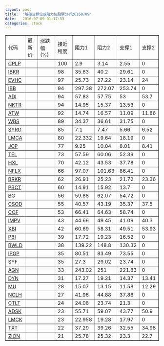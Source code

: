 ```yaml
---
layout: post
title:  "触碰支撑位或阻力位股票分析20160709"
date:   2016-07-09 01:17:33
categories: stock
---
```

<script type="text/javascript">
var stockList = []
stockList.push('gb_cplp');
stockList.push('gb_ibkr');
stockList.push('gb_evhc');
stockList.push('gb_ibb');
stockList.push('gb_adi');
stockList.push('gb_nktr');
stockList.push('gb_atw');
stockList.push('gb_wbs');
stockList.push('gb_syrg');
stockList.push('gb_lmca');
stockList.push('gb_jcp');
stockList.push('gb_tel');
stockList.push('gb_hxl');
stockList.push('gb_nflx');
stockList.push('gb_brkr');
stockList.push('gb_pbct');
stockList.push('gb_bg');
stockList.push('gb_csod');
stockList.push('gb_cof');
stockList.push('gb_impv');
stockList.push('gb_xbi');
stockList.push('gb_pbi');
stockList.push('gb_bwld');
stockList.push('gb_ipgp');
stockList.push('gb_syf');
stockList.push('gb_agn');
stockList.push('gb_dyn');
stockList.push('gb_mu');
stockList.push('gb_nclh');
stockList.push('gb_ctlt');
stockList.push('gb_adsk');
stockList.push('gb_lmck');
stockList.push('gb_txt');
stockList.push('gb_zion');
</script>
<table border="1">
 <tr>
 <td>代码</td>
 <td>最新价</td>
 <td>涨跌幅(%)</td>
 <td>接近程度</td>
 <td>阻力1</td>
 <td>阻力2</td>
 <td>支撑1</td>
 <td>支撑2</td>
</tr>
  <tr id="cplp" class="red">
  <td><a href="http://stock.finance.sina.com.cn/usstock/quotes/CPLP.html" target="_blank">CPLP</a></td><td></td><td></td><td>100</td><td>2.9</td><td>3.14</td><td>2.55</td><td>0</td></tr>
  <tr id="ibkr" class="red">
  <td><a href="http://stock.finance.sina.com.cn/usstock/quotes/IBKR.html" target="_blank">IBKR</a></td><td></td><td></td><td>98</td><td>35.63</td><td>40.2</td><td>29.61</td><td>0</td></tr>
  <tr id="evhc" class="red">
  <td><a href="http://stock.finance.sina.com.cn/usstock/quotes/EVHC.html" target="_blank">EVHC</a></td><td></td><td></td><td>97</td><td>25.73</td><td>27.22</td><td>23.14</td><td>24</td></tr>
  <tr id="ibb" class="red">
  <td><a href="http://stock.finance.sina.com.cn/usstock/quotes/IBB.html" target="_blank">IBB</a></td><td></td><td></td><td>94</td><td>297.38</td><td>272.07</td><td>253.74</td><td>0</td></tr>
  <tr id="adi" class="red">
  <td><a href="http://stock.finance.sina.com.cn/usstock/quotes/ADI.html" target="_blank">ADI</a></td><td></td><td></td><td>94</td><td>57.83</td><td>57.75</td><td>53</td><td>53.7</td></tr>
  <tr id="nktr" class="red">
  <td><a href="http://stock.finance.sina.com.cn/usstock/quotes/NKTR.html" target="_blank">NKTR</a></td><td></td><td></td><td>94</td><td>14.95</td><td>15.37</td><td>13.53</td><td>0</td></tr>
  <tr id="atw" class="green">
  <td><a href="http://stock.finance.sina.com.cn/usstock/quotes/ATW.html" target="_blank">ATW</a></td><td></td><td></td><td>92</td><td>14.74</td><td>16.57</td><td>11.09</td><td>11.86</td></tr>
  <tr id="wbs" class="red">
  <td><a href="http://stock.finance.sina.com.cn/usstock/quotes/WBS.html" target="_blank">WBS</a></td><td></td><td></td><td>89</td><td>34.37</td><td>36.61</td><td>31.75</td><td>0</td></tr>
  <tr id="syrg" class="green">
  <td><a href="http://stock.finance.sina.com.cn/usstock/quotes/SYRG.html" target="_blank">SYRG</a></td><td></td><td></td><td>85</td><td>7.1</td><td>7.47</td><td>5.66</td><td>6.52</td></tr>
  <tr id="lmca" class="red">
  <td><a href="http://stock.finance.sina.com.cn/usstock/quotes/LMCA.html" target="_blank">LMCA</a></td><td></td><td></td><td>80</td><td>22.332</td><td>19.64</td><td>18.19</td><td>0</td></tr>
  <tr id="jcp" class="green">
  <td><a href="http://stock.finance.sina.com.cn/usstock/quotes/JCP.html" target="_blank">JCP</a></td><td></td><td></td><td>77</td><td>9.25</td><td>10.04</td><td>8.01</td><td>8.41</td></tr>
  <tr id="tel" class="red">
  <td><a href="http://stock.finance.sina.com.cn/usstock/quotes/TEL.html" target="_blank">TEL</a></td><td></td><td></td><td>73</td><td>57.59</td><td>60.06</td><td>52.39</td><td>0</td></tr>
  <tr id="hxl" class="red">
  <td><a href="http://stock.finance.sina.com.cn/usstock/quotes/HXL.html" target="_blank">HXL</a></td><td></td><td></td><td>70</td><td>42.12</td><td>43.53</td><td>37.78</td><td>0</td></tr>
  <tr id="nflx" class="red">
  <td><a href="http://stock.finance.sina.com.cn/usstock/quotes/NFLX.html" target="_blank">NFLX</a></td><td></td><td></td><td>66</td><td>97.07</td><td>101.63</td><td>86.41</td><td>0</td></tr>
  <tr id="brkr" class="green">
  <td><a href="http://stock.finance.sina.com.cn/usstock/quotes/BRKR.html" target="_blank">BRKR</a></td><td></td><td></td><td>62</td><td>26.91</td><td>25.23</td><td>21.72</td><td>23.36</td></tr>
  <tr id="pbct" class="red">
  <td><a href="http://stock.finance.sina.com.cn/usstock/quotes/PBCT.html" target="_blank">PBCT</a></td><td></td><td></td><td>60</td><td>14.91</td><td>15.92</td><td>13.7</td><td>0</td></tr>
  <tr id="bg" class="green">
  <td><a href="http://stock.finance.sina.com.cn/usstock/quotes/BG.html" target="_blank">BG</a></td><td></td><td></td><td>56</td><td>59.88</td><td>62.07</td><td>54.72</td><td>0</td></tr>
  <tr id="csod" class="green">
  <td><a href="http://stock.finance.sina.com.cn/usstock/quotes/CSOD.html" target="_blank">CSOD</a></td><td></td><td></td><td>55</td><td>40.57</td><td>43.19</td><td>35.37</td><td>37.5</td></tr>
  <tr id="cof" class="green">
  <td><a href="http://stock.finance.sina.com.cn/usstock/quotes/COF.html" target="_blank">COF</a></td><td></td><td></td><td>53</td><td>66.41</td><td>64.63</td><td>58.74</td><td>0</td></tr>
  <tr id="impv" class="green">
  <td><a href="http://stock.finance.sina.com.cn/usstock/quotes/IMPV.html" target="_blank">IMPV</a></td><td></td><td></td><td>43</td><td>44.69</td><td>49.45</td><td>41.09</td><td>40.3</td></tr>
  <tr id="xbi" class="red">
  <td><a href="http://stock.finance.sina.com.cn/usstock/quotes/XBI.html" target="_blank">XBI</a></td><td></td><td></td><td>42</td><td>60.69</td><td>58.31</td><td>49.51</td><td>53.93</td></tr>
  <tr id="pbi" class="green">
  <td><a href="http://stock.finance.sina.com.cn/usstock/quotes/PBI.html" target="_blank">PBI</a></td><td></td><td></td><td>39</td><td>17.72</td><td>19.23</td><td>16.52</td><td>0</td></tr>
  <tr id="bwld" class="green">
  <td><a href="http://stock.finance.sina.com.cn/usstock/quotes/BWLD.html" target="_blank">BWLD</a></td><td></td><td></td><td>38</td><td>139.22</td><td>148.8</td><td>130.32</td><td>0</td></tr>
  <tr id="ipgp" class="red">
  <td><a href="http://stock.finance.sina.com.cn/usstock/quotes/IPGP.html" target="_blank">IPGP</a></td><td></td><td></td><td>35</td><td>80.51</td><td>83.49</td><td>73.55</td><td>0</td></tr>
  <tr id="syf" class="green">
  <td><a href="http://stock.finance.sina.com.cn/usstock/quotes/SYF.html" target="_blank">SYF</a></td><td></td><td></td><td>35</td><td>27.3</td><td>29.02</td><td>23.74</td><td>0</td></tr>
  <tr id="agn" class="red">
  <td><a href="http://stock.finance.sina.com.cn/usstock/quotes/AGN.html" target="_blank">AGN</a></td><td></td><td></td><td>33</td><td>243.02</td><td>251</td><td>221.83</td><td>0</td></tr>
  <tr id="dyn" class="red">
  <td><a href="http://stock.finance.sina.com.cn/usstock/quotes/DYN.html" target="_blank">DYN</a></td><td></td><td></td><td>31</td><td>17.27</td><td>19.21</td><td>14.37</td><td>13.41</td></tr>
  <tr id="mu" class="green">
  <td><a href="http://stock.finance.sina.com.cn/usstock/quotes/MU.html" target="_blank">MU</a></td><td></td><td></td><td>28</td><td>15.07</td><td>13.15</td><td>11.58</td><td>12.29</td></tr>
  <tr id="nclh" class="green">
  <td><a href="http://stock.finance.sina.com.cn/usstock/quotes/NCLH.html" target="_blank">NCLH</a></td><td></td><td></td><td>27</td><td>41.96</td><td>44.88</td><td>37.86</td><td>0</td></tr>
  <tr id="ctlt" class="red">
  <td><a href="http://stock.finance.sina.com.cn/usstock/quotes/CTLT.html" target="_blank">CTLT</a></td><td></td><td></td><td>24</td><td>24.08</td><td>23.74</td><td>21.3</td><td>0</td></tr>
  <tr id="adsk" class="red">
  <td><a href="http://stock.finance.sina.com.cn/usstock/quotes/ADSK.html" target="_blank">ADSK</a></td><td></td><td></td><td>23</td><td>55.71</td><td>59.07</td><td>43.77</td><td>50.9</td></tr>
  <tr id="lmck" class="green">
  <td><a href="http://stock.finance.sina.com.cn/usstock/quotes/LMCK.html" target="_blank">LMCK</a></td><td></td><td></td><td>23</td><td>22.958</td><td>19.28</td><td>17.97</td><td>0</td></tr>
  <tr id="txt" class="red">
  <td><a href="http://stock.finance.sina.com.cn/usstock/quotes/TXT.html" target="_blank">TXT</a></td><td></td><td></td><td>22</td><td>37.29</td><td>39.26</td><td>32.55</td><td>34.98</td></tr>
  <tr id="zion" class="red">
  <td><a href="http://stock.finance.sina.com.cn/usstock/quotes/ZION.html" target="_blank">ZION</a></td><td></td><td></td><td>21</td><td>25.78</td><td>25.32</td><td>23.3</td><td>22.7</td></tr>
</table>

